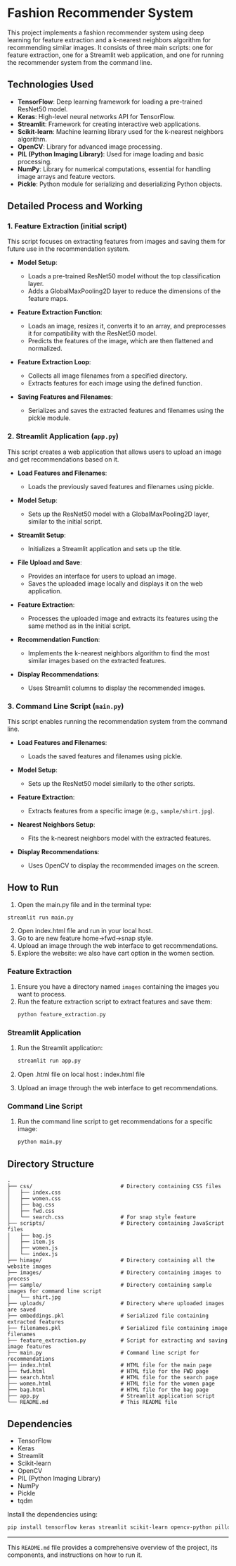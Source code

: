 # Fashion Recommender System

This project implements a fashion recommender system using deep learning for feature extraction and a k-nearest neighbors algorithm for recommending similar images. It consists of three main scripts: one for feature extraction, one for a Streamlit web application, and one for running the recommender system from the command line.

## Technologies Used

- **TensorFlow**: Deep learning framework for loading a pre-trained ResNet50 model.
- **Keras**: High-level neural networks API for TensorFlow.
- **Streamlit**: Framework for creating interactive web applications.
- **Scikit-learn**: Machine learning library used for the k-nearest neighbors algorithm.
- **OpenCV**: Library for advanced image processing.
- **PIL (Python Imaging Library)**: Used for image loading and basic processing.
- **NumPy**: Library for numerical computations, essential for handling image arrays and feature vectors.
- **Pickle**: Python module for serializing and deserializing Python objects.

## Detailed Process and Working

### 1. Feature Extraction (initial script)

This script focuses on extracting features from images and saving them for future use in the recommendation system.

- **Model Setup**: 
  - Loads a pre-trained ResNet50 model without the top classification layer.
  - Adds a GlobalMaxPooling2D layer to reduce the dimensions of the feature maps.

- **Feature Extraction Function**:
  - Loads an image, resizes it, converts it to an array, and preprocesses it for compatibility with the ResNet50 model.
  - Predicts the features of the image, which are then flattened and normalized.

- **Feature Extraction Loop**:
  - Collects all image filenames from a specified directory.
  - Extracts features for each image using the defined function.

- **Saving Features and Filenames**:
  - Serializes and saves the extracted features and filenames using the pickle module.

### 2. Streamlit Application (`app.py`)

This script creates a web application that allows users to upload an image and get recommendations based on it.

- **Load Features and Filenames**:
  - Loads the previously saved features and filenames using pickle.

- **Model Setup**: 
  - Sets up the ResNet50 model with a GlobalMaxPooling2D layer, similar to the initial script.

- **Streamlit Setup**:
  - Initializes a Streamlit application and sets up the title.

- **File Upload and Save**:
  - Provides an interface for users to upload an image.
  - Saves the uploaded image locally and displays it on the web application.

- **Feature Extraction**: 
  - Processes the uploaded image and extracts its features using the same method as in the initial script.

- **Recommendation Function**:
  - Implements the k-nearest neighbors algorithm to find the most similar images based on the extracted features.

- **Display Recommendations**:
  - Uses Streamlit columns to display the recommended images.

### 3. Command Line Script (`main.py`)

This script enables running the recommendation system from the command line.

- **Load Features and Filenames**: 
  - Loads the saved features and filenames using pickle.

- **Model Setup**: 
  - Sets up the ResNet50 model similarly to the other scripts.

- **Feature Extraction**: 
  - Extracts features from a specific image (e.g., `sample/shirt.jpg`).

- **Nearest Neighbors Setup**: 
  - Fits the k-nearest neighbors model with the extracted features.

- **Display Recommendations**:
  - Uses OpenCV to display the recommended images on the screen.

## How to Run

1. Open the main.py file and in the terminal type:
```
streamlit run main.py
```
2. Open index.html file and run in your local host.
3. Go to are new feature home->fwd->snap style.
4. Upload an image through the web interface to get recommendations.
5. Explore the website: we also have cart option in the women section.

### Feature Extraction

1. Ensure you have a directory named `images` containing the images you want to process.
2. Run the feature extraction script to extract features and save them:
   ```bash
   python feature_extraction.py
   ```

### Streamlit Application

1. Run the Streamlit application:
   ```bash
   streamlit run app.py
   ```
2. Open .html file on local host : index.html file

3. Upload an image through the web interface to get recommendations.

### Command Line Script

1. Run the command line script to get recommendations for a specific image:
   ```bash
   python main.py
   ```

## Directory Structure

```
.
├── css/                            # Directory containing CSS files
│   ├── index.css
│   ├── women.css
│   ├── bag.css
│   ├── fwd.css
│   └── search.css                  # For snap style feature 
├── scripts/                        # Directory containing JavaScript files
│   ├── bag.js
│   ├── item.js
│   ├── women.js
│   └── index.js
├── himage/                         # Directory containing all the website images
├── images/                         # Directory containing images to process
├── sample/                         # Directory containing sample images for command line script
│   └── shirt.jpg
├── uploads/                        # Directory where uploaded images are saved
├── embeddings.pkl                  # Serialized file containing extracted features
├── filenames.pkl                   # Serialized file containing image filenames
├── feature_extraction.py           # Script for extracting and saving image features
├── main.py                         # Command line script for recommendations
├── index.html                      # HTML file for the main page
├── fwd.html                        # HTML file for the FWD page
├── search.html                     # HTML file for the search page
├── women.html                      # HTML file for the women page
├── bag.html                        # HTML file for the bag page
├── app.py                          # Streamlit application script
└── README.md                       # This README file
```

## Dependencies

- TensorFlow
- Keras
- Streamlit
- Scikit-learn
- OpenCV
- PIL (Python Imaging Library)
- NumPy
- Pickle
- tqdm

Install the dependencies using:
```bash
pip install tensorflow keras streamlit scikit-learn opencv-python pillow numpy tqdm
```

---

This `README.md` file provides a comprehensive overview of the project, its components, and instructions on how to run it.

